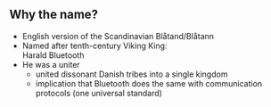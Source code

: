 ## Why the name?

- English version of the Scandinavian Blåtand/Blåtann       <!-- .element: class="fragment" -->
- Named after tenth-century Viking King:  
  Harald Bluetooth                                          <!-- .element: class="fragment" -->
- He was a uniter                                           <!-- .element: class="fragment" -->
  - united dissonant Danish tribes into a single kingdom    <!-- .element: class="fragment" -->
  - implication that Bluetooth does the same with
    communication protocols (one universal standard)        <!-- .element: class="fragment" -->
